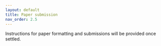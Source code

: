 ```yaml
---
layout: default
title: Paper submission
nav_order: 2.5
---
```


Instructions for paper formatting and submissions will be provided once settled.
